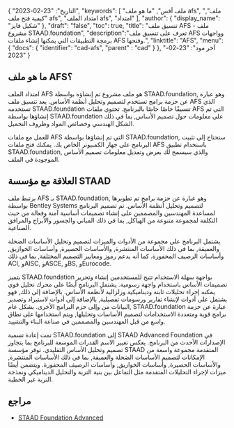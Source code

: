 {
"التاريخ": "23-02-2023",
  "keywords": [
"ملف أفس",
"ما هو ملف afs",
"ملف",
"كيفية فتح ملف afs",
"امتداد الملف afs",
"امتداد"
],
  "author": {
"display_name": "شكيل فايز"
},
"draft": "false",
"toc": true,
"title": "تنسيق ملف AFS - ملف مشروع STAAD.foundation",
  "description":"تعرف على تنسيق ملف AFS وواجهات برمجة التطبيقات التي يمكنها إنشاء ملفات AFS وفتحها.",
"linktitle": "AFS",
  "menu": {
    "docs": {
      "identifier": "cad-afs",
"parent" : "cad"
}
},
"آخر مود": "23-02-2023"
}

## ما هو ملف AFS؟

امتداد الملف AFS هو ملف مشروع تم إنشاؤه بواسطة STAAD.foundation, وهو عبارة عن حزمة برامج تستخدم لتصميم وتحليل أنظمة الأساس. يعد تنسيق ملف AFS الذي تستخدمه STAAD.foundation تنسيقًا خاصًا خاصًا بالبرنامج. تحتوي ملفات AFS التي تم إنشاؤها بواسطة STAAD.foundation على معلومات حول تصميم الأساس, بما في ذلك الشكل الهندسي وخصائص المواد وظروف التحميل.

للعمل مع ملفات AFS التي تم إنشاؤها بواسطة STAAD.foundation, ستحتاج إلى تثبيت البرنامج على جهاز الكمبيوتر الخاص بك. يمكنك فتح ملفات AFS باستخدام تطبيق STAAD.foundation, والذي سيسمح لك بعرض وتعديل معلومات تصميم الأساس الموجودة في الملف.

## العلاقة مع مؤسسة STAAD

يرتبط ملف AFS بـ STAAD.foundation, وهو عبارة عن حزمة برامج تم تطويرها بواسطة Bentley Systems لتصميم وتحليل أنظمة الأساس. تم تصميم البرنامج لمساعدة المهندسين والمصممين على إنشاء تصميمات أساسية آمنة وفعالة من حيث التكلفة لمجموعة متنوعة من الهياكل, بما في ذلك المباني والجسور والأبراج والمرافق الصناعية.

يشتمل البرنامج على مجموعة من الأدوات والميزات لتصميم وتحليل الأساسات الضحلة والعميقة, بما في ذلك الأساسات المنتشرة, والأساسات الحصيرة, وأساسات الخوازيق, وأساسات الرصيف المحفورة. كما أنه يدعم رموز ومعايير التصميم المختلفة, بما في ذلك ACI, وAISC, وASCE, وBS, وEurocode.

يتميز STAAD.foundation بواجهة سهلة الاستخدام تتيح للمستخدمين إنشاء وتحرير تصميمات الأساس باستخدام واجهة رسومية. يشتمل البرنامج أيضًا على محرك تحليل قوي يمكنه إجراء تحليلات ثابتة وديناميكية وزلزالية لأنظمة الأساس. بالإضافة إلى ذلك, فهو يشتمل على أدوات لإنشاء تقارير ورسومات تفصيلية, بالإضافة إلى أدوات لاستيراد وتصدير البيانات من وإلى حزم البرامج الأخرى.
بشكل عام, STAAD.foundation عبارة عن حزمة برامج قوية ومتعددة الاستخدامات لتصميم الأساسات وتحليلها, ويتم استخدامها على نطاق واسع من قبل المهندسين والمصممين في صناعة البناء والتشييد.

تمت إعادة تسمية STAAD.foundation إلى STAAD Advanced Foundation في الإصدارات الأحدث من البرنامج. يعكس تغيير الاسم القدرات الموسعة للبرنامج بما يتجاوز تصميم وتحليل الأساس التقليدي. توفر مؤسسة STAAD المتقدمة مجموعة واسعة من الإمكانات لتصميم الأساسات الضحلة والعميقة, بما في ذلك الأساسات المنتشرة, والأساسات الحصيرة, وأساسات الخوازيق, وأساسات الرصيف المحفورة. ويتضمن أيضًا ميزات لإجراء التحليلات المتقدمة مثل التفاعل بين بنية التربة والتحليل الديناميكي ونمذجة التربة غير الخطية.

## مراجع
* [STAAD Foundation Advanced](https://www.bentley.com/software/staad-foundation-advanced/)
